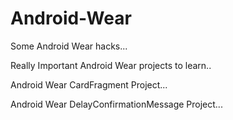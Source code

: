 # Android-Wear
Some Android Wear hacks...

Really Important Android Wear projects to learn..

Android Wear CardFragment Project...

Android Wear DelayConfirmationMessage Project...
